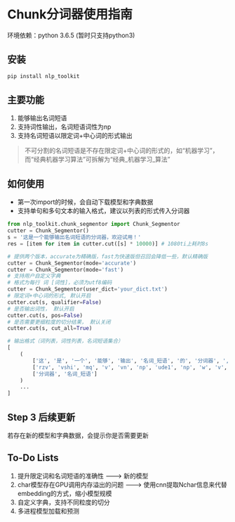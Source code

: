 # Chunk分词器使用指南

环境依赖：python 3.6.5 (暂时只支持python3)

## 安装

```bash
pip install nlp_toolkit
```

## 主要功能

1. 能够输出名词短语
2. 支持词性输出，名词短语词性为np
3. 支持名词短语以限定词+中心词的形式输出

>不可分割的名词短语是不存在限定词+中心词的形式的，如“机器学习”，而“经典机器学习算法”可拆解为“经典_机器学习_算法”

## 如何使用

* 第一次import的时候，会自动下载模型和字典数据  
* 支持单句和多句文本的输入格式，建议以列表的形式传入分词器

```python
from nlp_toolkit.chunk_segmentor import Chunk_Segmentor
cutter = Chunk_Segmentor()
s = '这是一个能够输出名词短语的分词器，欢迎试用！'
res = [item for item in cutter.cut([s] * 10000)] # 1080ti上耗时8s

# 提供两个版本，accurate为精确版，fast为快速版但召回会降低一些，默认精确版
cutter = Chunk_Segmentor(mode='accurate')
cutter = Chunk_Segmentor(mode='fast')
# 支持用户自定义字典
# 格式为每行 词 [词性]，必须为utf8编码
cutter = Chunk_Segmentor(user_dict='your_dict.txt')
# 限定词+中心词的形式, 默认开启
cutter.cut(s, qualifier=False)
# 是否输出词性， 默认开启
cutter.cut(s, pos=False)
# 是否需要更细粒度的切分结果， 默认关闭
cutter.cut(s, cut_all=True)

# 输出格式（词列表，词性列表，名词短语集合）
[
    (
        ['这', '是', '一个', '能够', '输出', '名词_短语', '的', '分词器', ',', '欢迎', '试用', '!'],
        ['rzv', 'vshi', 'mq', 'v', 'vn', 'np', 'ude1', 'np', 'w', 'v', 'v', 'w'],
        ['分词器', '名词_短语']
    )
    ...
]
```

## Step 3 后续更新

若存在新的模型和字典数据，会提示你是否需要更新

## To-Do Lists

1. 提升限定词和名词短语的准确性 ---> 新的模型
2. char模型存在GPU调用内存溢出的问题 ---> 使用cnn提取Nchar信息来代替embedding的方式，缩小模型规模
3. 自定义字典，支持不同粒度的切分
4. 多进程模型加载和预测
